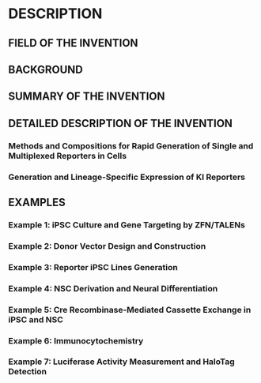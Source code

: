 # DESCRIPTION

## FIELD OF THE INVENTION

## BACKGROUND

## SUMMARY OF THE INVENTION

## DETAILED DESCRIPTION OF THE INVENTION

### Methods and Compositions for Rapid Generation of Single and Multiplexed Reporters in Cells

### Generation and Lineage-Specific Expression of KI Reporters

## EXAMPLES

### Example 1: iPSC Culture and Gene Targeting by ZFN/TALENs

### Example 2: Donor Vector Design and Construction

### Example 3: Reporter iPSC Lines Generation

### Example 4: NSC Derivation and Neural Differentiation

### Example 5: Cre Recombinase-Mediated Cassette Exchange in iPSC and NSC

### Example 6: Immunocytochemistry

### Example 7: Luciferase Activity Measurement and HaloTag Detection

